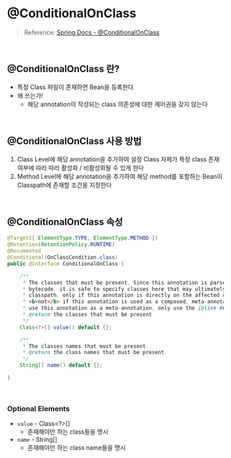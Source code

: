 # @ConditionalOnClass

> Reference: [Spring Docs - @ConditionalOnClass](https://docs.spring.io/spring-boot/docs/current/api/org/springframework/boot/autoconfigure/condition/ConditionalOnClass.html)
>

<br>

## @ConditionalOnClass 란?

- 특정 Class 파일이 존재하면 Bean을 등록한다
- 왜 쓰는가!
  - 해당 annotation이 작성되는 class 의존성에 대한 제어권을 갖지 않는다

<br>

## @ConditionalOnClass 사용 방법

1. Class Level에 해당 annotation을 추가하여 설정 Class 자체가 특정 class 존재 여부에 따라 따라 활성화 / 비활성화될 수 있게 한다
2. Method Level에 해당 annotation을 추가하여 해당 method를 포함하는 Bean이 Classpath에 존재할 조건을 지정한다

<br>

## @ConditionalOnClass 속성

```java
@Target({ ElementType.TYPE, ElementType.METHOD })
@Retention(RetentionPolicy.RUNTIME)
@Documented
@Conditional(OnClassCondition.class)
public @interface ConditionalOnClass {

    /**
     * The classes that must be present. Since this annotation is parsed by loading class
     * bytecode, it is safe to specify classes here that may ultimately not be on the
     * classpath, only if this annotation is directly on the affected component and
     * <b>not</b> if this annotation is used as a composed, meta-annotation. In order to
     * use this annotation as a meta-annotation, only use the {@link #name} attribute.
     * @return the classes that must be present
     */
    Class<?>[] value() default {};

    /**
     * The classes names that must be present.
     * @return the class names that must be present.
     */
    String[] name() default {};

}
```

<br>

### Optional Elements

- `value` - Class<?>[]
  - 존재해야만 하는 class들을 명시
- `name` - String[]
  - 존재해야만 하는 class name들을 명시
